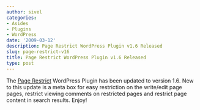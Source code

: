 ```yaml
---
author: sivel
categories:
- Asides
- Plugins
- WordPress
date: '2009-03-12'
description: Page Restrict WordPress Plugin v1.6 Released
slug: page-restrict-v16
title: Page Restrict WordPress Plugin v1.6 Released
type: post
---
```


The [Page Restrict][1] WordPress Plugin has been updated to version 1.6. New to this update is a meta box for easy restriction on the write/edit page pages, restrict viewing comments on restricted pages and restrict page content in search results. Enjoy!

 [1]: http://sivel.net/2008/08/page-restrict/
